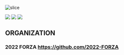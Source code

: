 ![slice](https://capsule-render.vercel.app/api?type=slice&color=FFE895&height=200&text=FORZA&fontAlign=70&rotate=13&fontAlignY=25&desc=sookmyung%20univ.%20programming%20academy&fontColor=ffffff&descAlign=70.&descAlignY=44)

<a href="https://instagram.com/smwu_forza?igshid=YmMyMTA2M2Y=" target="_blank"><img src="https://img.shields.io/badge/INSTAGRAM-ffffff?style=for-the-badge&logo=instagram&logoColor=E4405F"/></a>
<a href="https://instagram.com/smwu_forza?igshid=YmMyMTA2M2Y=" target="_blank"><img src="https://img.shields.io/badge/CAFE-ffffff?style=for-the-badge&logo=naver&logoColor=03C75A"/></a>
<a href="?igshid=YmMyMTA2M2Y=" target="_blank"><img src="https://img.shields.io/badge/smwuforza@gmail.com-ffffff?style=for-the-badge&logo=gmail&logoColor=EA4335"/></a>



## ORGANIZATION
### 2022 FORZA https://github.com/2022-FORZA
<!--
**smwu-forza/smwu-forza** is a ✨ _special_ ✨ repository because its `README.md` (this file) appears on your GitHub profile.

Here are some ideas to get you started:

- 🔭 I’m currently working on ...
- 🌱 I’m currently learning ...
- 👯 I’m looking to collaborate on ...
- 🤔 I’m looking for help with ...
- 💬 Ask me about ...
- 📫 How to reach me: ...
- 😄 Pronouns: ...
- ⚡ Fun fact: ...
-->
